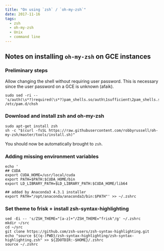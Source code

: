 ```yaml
---
title: "On using `zsh` / `oh-my-zsh`"
date: 2017-11-16
tags:
  - zsh
  - oh-my-zsh
  - Unix
  - command line
---
```


## Notes on installing `oh-my-zsh` on GCE instances

### Preliminary steps

Allow changing the shell without requiring user password.
This is necessary since the user password on a GCE is unknown (afaik).

```(shell)
sudo sed -ri -- 's/auth(\s*?)required(\s*?)pam_shells.so/auth\1sufficient\2pam_shells.so/g' /etc/pam.d/chsh
```

### Download and install zsh and oh-my-zsh

```(shell)
sudo apt-get install zsh
sh -c "$(curl -fsSL https://raw.githubusercontent.com/robbyrussell/oh-my-zsh/master/tools/install.sh)"
```

You should now be automatically brought to `zsh`.

### Adding missing environment variables

```(shell)
echo '
## CUDA
export CUDA_HOME=/usr/local/cuda
export PATH=$PATH:$CUDA_HOME/bin
export LD_LIBRARY_PATH=$LD_LIBRARY_PATH:$CUDA_HOME/lib64

## added by Anaconda3 4.3.1 installer
export PATH="/opt/anaconda/anaconda3/bin:$PATH"' >> ~/.zshrc
```

### Set theme to frisk + install zsh-syntax-highlighting

```(shell)
sed -Ei -- 's/ZSH_THEME="[a-z]+"/ZSH_THEME="frisk"/g' ~/.zshrc
mkdir ~/src
cd ~/src
git clone https://github.com/zsh-users/zsh-syntax-highlighting.git
echo "source ${(q-)PWD}/zsh-syntax-highlighting/zsh-syntax-highlighting.zsh" >> ${ZDOTDIR:-$HOME}/.zshrc
source ~/.zshrc
```
